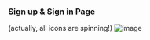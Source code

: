 ### Sign up & Sign in Page
(actually, all icons are spinning!)
![image](https://user-images.githubusercontent.com/45515332/100541157-3f5c8800-3285-11eb-89df-3c415ade318e.png)
